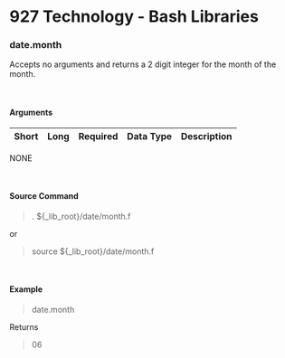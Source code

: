 # **927 Technology - Bash Libraries**


### date.month

Accepts no arguments and returns a 2 digit integer for the month of the month.


&nbsp;
#### Arguments
|Short|Long|Required|Data Type|Description
|:-|:-|:-|:-|:-
NONE

&nbsp;
#### Source Command
> . ${_lib_root}/date/month.f

or

> source ${_lib_root}/date/month.f

&nbsp;
#### Example

> date.month

Returns 
> 06